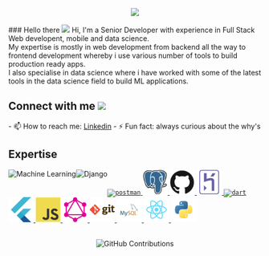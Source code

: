 

<p align="center">
    <img src="https://github-profile-trophy.vercel.app/?username=dom-inic&row=1&column=6&theme=gruvbox&margin-w=15&margin-h=15"/>
</p>
### Hello there <img src="https://media.giphy.com/media/hvRJCLFzcasrR4ia7z/giphy.gif" width="25px"> 
Hi, I'm a Senior Developer with experience in Full Stack Web developent, mobile and data science. 
<br/>
My expertise is mostly in web development from backend all the way to frontend development whereby i use various number of tools to build production ready apps. 
<br/>
I also specialise in data science where i have worked with some of the latest tools in the data science field to build ML applications. 

<h2> Connect with me <img src='https://raw.githubusercontent.com/ShahriarShafin/ShahriarShafin/main/Assets/handshake.gif' width="100px"> </h2>
- 📫 How to reach me: <a href="https://www.linkedin.com/in/dominic-nyambane-8898b71b8/"> Linkedin</a>
- ⚡ Fun fact: always curious about the why's

<!-- ![](https://komarev.com/ghpvc/?username=dom-inic&color=green) -->

## Expertise 
<img align="left" alt="Machine Learning" src="https://img.shields.io/badge/Machine%20Learning-ML-violet" />
<img align="left" alt="Django" src="https://img.shields.io/badge/Django-DJ-green" />
    <a href="https://postman.com" target="_blank"> 
        <code><img src="https://www.vectorlogo.zone/logos/getpostman/getpostman-icon.svg"" alt="postman" width="50" height="50"/></code> 
    </a> 
                <a href="https://www.postgresql.org/" target="_blank"> 
        <code><img src="https://raw.githubusercontent.com/devicons/devicon/2809b567852a4648062a2d3e7c1c531367458c0b/icons/postgresql/postgresql-original.svg" alt="PostgreSQL" width="50" height="50"/></code> 
    </a> 
                <a href="https://github.com/" target="_blank"> 
        <code><img src="https://raw.githubusercontent.com/devicons/devicon/2809b567852a4648062a2d3e7c1c531367458c0b/icons/github/github-original.svg" alt="github" width="50" height="50"/></code> 
    </a> 
    <a href="https://www.heroku.com/" target="_blank"> 
        <code><img src="https://raw.githubusercontent.com/devicons/devicon/2809b567852a4648062a2d3e7c1c531367458c0b/icons/heroku/heroku-original.svg" alt="heroku" width="50" height="50"/></code> 
    </a> 
                <a href="https://dart.dev/" target="_blank"> 
        <code><img src="https://www.fluttericon.com/logo_dart_192px.svg" alt="dart" width="50" height="50"/></code> 
    </a>
    <a href="https://flutter.dev/" target="_blank"> 
        <code><img src="https://raw.githubusercontent.com/devicons/devicon/2809b567852a4648062a2d3e7c1c531367458c0b/icons/flutter/flutter-original.svg" alt="flutter" width="50" height="50"/></code> 
    </a>
                <a href="https://www.javascript.com/" target="_blank"> 
        <code><img src="https://raw.githubusercontent.com/devicons/devicon/2809b567852a4648062a2d3e7c1c531367458c0b/icons/javascript/javascript-original.svg" alt="JavaScript" width="50" height="50"/></code> 
            <code><img height="50" src="https://raw.githubusercontent.com/github/explore/5c058a388828bb5fde0bcafd4bc867b5bb3f26f3/topics/graphql/graphql.png"></code>
            <code><img height="50" src="https://raw.githubusercontent.com/github/explore/80688e429a7d4ef2fca1e82350fe8e3517d3494d/topics/git/git.png"></code>
            <code><img height="50" src="https://raw.githubusercontent.com/github/explore/80688e429a7d4ef2fca1e82350fe8e3517d3494d/topics/mysql/mysql.png"></code>
            <code><img height="50" src="https://raw.githubusercontent.com/github/explore/80688e429a7d4ef2fca1e82350fe8e3517d3494d/topics/react/react.png"></code>
            <code><img height="50" src="https://raw.githubusercontent.com/github/explore/80688e429a7d4ef2fca1e82350fe8e3517d3494d/topics/python/python.png"></code>
    </a> 
            
<br/>
<br/>
            

<div align="center"/>

![GitHub Contributions](https://github-readme-streak-stats.herokuapp.com/?&theme=ayu-mirage&user=dom-inic)



